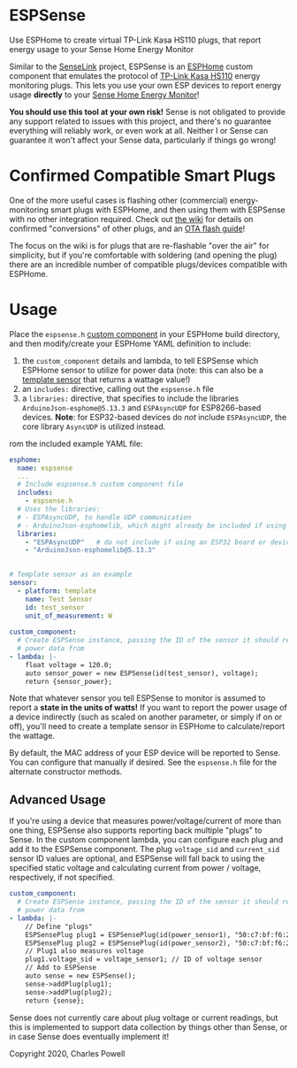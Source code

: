 # ESPSense
Use ESPHome to create virtual TP-Link Kasa HS110 plugs, that report energy usage to your Sense Home Energy Monitor

Similar to the [SenseLink](https://github.com/cbpowell/SenseLink) project, ESPSense is an [ESPHome](https://esphome.io) custom component that emulates the protocol of [TP-Link Kasa HS110](https://www.tp-link.com/us/home-networking/smart-plug/hs110/) energy monitoring plugs. This lets you use your own ESP devices to report energy usage **directly** to your [Sense Home Energy Monitor](https://sense.com/)!

**You should use this tool at your own risk!** Sense is not obligated to provide any support related to issues with this project, and there's no guarantee everything will reliably work, or even work at all. Neither I or Sense can guarantee it won't affect your Sense data, particularly if things go wrong!

# Confirmed Compatible Smart Plugs
One of the more useful cases is flashing other (commercial) energy-monitoring smart plugs with ESPHome, and then using them with ESPSense with no other integration required. Check out [the wiki](https://github.com/cbpowell/ESPSense/wiki) for details on confirmed "conversions" of other plugs, and an [OTA flash guide](https://github.com/cbpowell/ESPSense/wiki/Flashing-ESPHome-via-OTA)!

The focus on the wiki is for plugs that are re-flashable "over the air" for simplicity, but if you're comfortable with soldering (and opening the plug) there are  an incredible number of compatible plugs/devices compatible with ESPHome.

# Usage
Place the `espsense.h` [custom component](https://esphome.io/custom/custom_component.html) in your ESPHome build directory, and then modify/create your ESPHome YAML definition to include:
1. the `custom_component` details and lambda, to tell ESPSense which ESPHome sensor to utilize for power data (note: this can also be a [template sensor](https://esphome.io/components/sensor/template.html) that returns a wattage value!)
2. an `includes:` directive, calling out the `espsense.h` file
3. a `libraries:` directive, that specifies to include the libraries `ArduinoJson-esphome@5.13.3` and `ESPAsyncUDP` for ESP8266-based devices. **Note**: for ESP32-based devices do *not* include `ESPAsyncUDP`, the core library `AsyncUDP` is utilized instead.

rom the included example YAML file:

```yaml
esphome:
  name: espsense
  ...
  # Include espsense.h custom component file
  includes:
    - espsense.h
  # Uses the libraries:
  # - ESPAsyncUDP, to handle UDP communication
  # - ArduinoJson-esphomelib, which might already be included if using the ESPHome webserver
  libraries:
    - "ESPAsyncUDP"   # do not include if using an ESP32 board or device!
    - "ArduinoJson-esphomelib@5.13.3"
    

# Template sensor as an example
sensor:
  - platform: template
    name: Test Sensor
    id: test_sensor
    unit_of_measurement: W
  
custom_component:
  # Create ESPSense instance, passing the ID of the sensor it should retrieve
  # power data from
- lambda: |-
    float voltage = 120.0;
    auto sensor_power = new ESPSense(id(test_sensor), voltage);
    return {sensor_power};
```

Note that whatever sensor you tell ESPSense to monitor is assumed to report a **state in the units of watts!** If you want to report the power usage of a device indirectly (such as scaled on another parameter, or simply if on or off), you'll need to create a template sensor in ESPHome to calculate/report the wattage.

By default, the MAC address of your ESP device will be reported to Sense. You can configure that manually if desired. See the `espsense.h` file for the alternate constructor methods.

## Advanced Usage
If you're using a device that measures power/voltage/current of more than one thing, ESPSense also supports reporting back multiple "plugs" to Sense. In the custom component lambda, you can configure each plug and add it to the ESPSense component. The plug `voltage_sid` and `current_sid` sensor ID values are optional, and ESPSense will fall back to using the specified static voltage and calculating current from power / voltage, respectively, if not specified.
```yaml
custom_component:
  # Create ESPSense instance, passing the ID of the sensor it should retrieve
  # power data from
- lambda: |-
    // Define "plugs"
    ESPSensePlug plug1 = ESPSensePlug(id(power_sensor1), "50:c7:bf:f6:2b:01", "plug1", 120.0);
    ESPSensePlug plug2 = ESPSensePlug(id(power_sensor2), "50:c7:bf:f6:2b:02", "plug2", 120.0);
    // Plug1 also measures voltage
    plug1.voltage_sid = voltage_sensor1; // ID of voltage sensor
    // Add to ESPSense
    auto sense = new ESPSense();
    sense->addPlug(plug1);
    sense->addPlug(plug2);
    return {sense};
```
Sense does not currently care about plug voltage or current readings, but this is implemented to support data collection by things other than Sense, or in case Sense does eventually implement it!


Copyright 2020, Charles Powell
